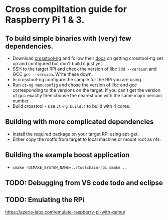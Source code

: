 # Cross compiltation guide for Raspberry Pi 1 & 3.

## To build simple binaries with (very) few dependencies.
- Download [crosstool-ng](https://crosstool-ng.github.io/download/) and follow their [docs](https://crosstool-ng.github.io/docs/) on getting crosstool-ng set up and configured but don't build it just yet.
- SSH to the target RPi and check the version of libc `ldd --version` and GCC `gcc --version`. Write these down.
- In crosstool-ng configure the sample for the RPi you are using.
- Run `ct-ng menuconfig` and chose the version of libc and gcc corresponding to the versions on the target. If you can't get the version of gcc exactly then choose the nearest one with the same major version number.
- Build crosstool - use `ct-ng build.4` to build with 4 cores.

## Building with more complicated dependencies
- Install the required package on your target RPi using apt-get.
- Either copy the rootfs from target to local machine or mount root as nfs.

## Building the example boost application
- `cmake -DCMAKE_SYSTEM_NAME=../toolchain-rpi.cmake ..`

## TODO: Debugging from VS code todo and eclipse
## TODO: Emulating the RPi
https://azeria-labs.com/emulate-raspberry-pi-with-qemu/

